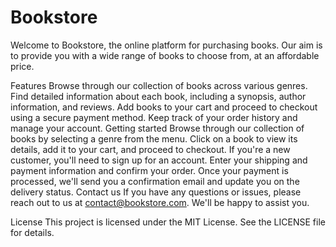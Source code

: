 # Bookstore
Welcome to Bookstore, the online platform for purchasing books. Our aim is to provide you with a wide range of books to choose from, at an affordable price.

Features
Browse through our collection of books across various genres.
Find detailed information about each book, including a synopsis, author information, and reviews.
Add books to your cart and proceed to checkout using a secure payment method.
Keep track of your order history and manage your account.
Getting started
Browse through our collection of books by selecting a genre from the menu.
Click on a book to view its details, add it to your cart, and proceed to checkout.
If you're a new customer, you'll need to sign up for an account.
Enter your shipping and payment information and confirm your order.
Once your payment is processed, we'll send you a confirmation email and update you on the delivery status.
Contact us
If you have any questions or issues, please reach out to us at contact@bookstore.com. We'll be happy to assist you.

License
This project is licensed under the MIT License. See the LICENSE file for details.
